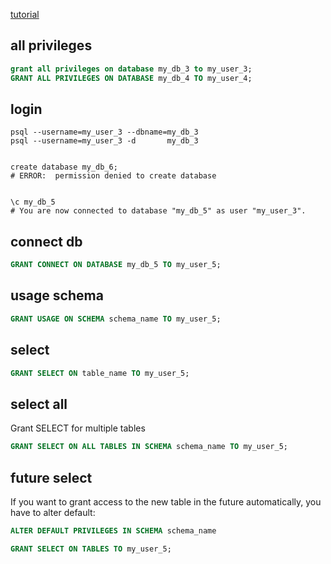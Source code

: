 [tutorial](https://www.postgresqltutorial.com/postgresql-administration/postgresql-grant/)




## all privileges
```sql
grant all privileges on database my_db_3 to my_user_3;
GRANT ALL PRIVILEGES ON DATABASE my_db_4 TO my_user_4;
```


## login
```t
psql --username=my_user_3 --dbname=my_db_3
psql --username=my_user_3 -d       my_db_3


create database my_db_6;
# ERROR:  permission denied to create database


\c my_db_5
# You are now connected to database "my_db_5" as user "my_user_3".
```


## connect db
```sql
GRANT CONNECT ON DATABASE my_db_5 TO my_user_5;
```


## usage schema
```sql
GRANT USAGE ON SCHEMA schema_name TO my_user_5;
```


## select
```sql
GRANT SELECT ON table_name TO my_user_5;
```


## select all
Grant SELECT for multiple tables
```sql
GRANT SELECT ON ALL TABLES IN SCHEMA schema_name TO my_user_5;
```


## future select
If you want to grant access to the new table in the future automatically, you have to alter default:
```sql
ALTER DEFAULT PRIVILEGES IN SCHEMA schema_name

GRANT SELECT ON TABLES TO my_user_5;
```
